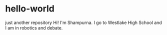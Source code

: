 # hello-world
just another repository
Hi! I'm Shampurna. I go to Westlake High School and I am in robotics and debate.
